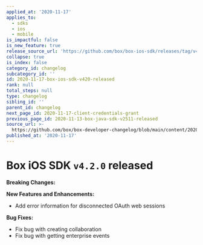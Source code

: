 ```yaml
---
applied_at: '2020-11-17'
applies_to:
  - sdks
  - ios
  - mobile
is_impactful: false
is_new_feature: true
release_source_url: 'https://github.com/box/box-ios-sdk/releases/tag/v4.2.0'
collapse: true
is_index: false
category_id: changelog
subcategory_id: ''
id: 2020-11-17-box-ios-sdk-v420-released
rank: null
total_steps: null
type: changelog
sibling_id: ''
parent_id: changelog
next_page_id: 2020-11-17-client-credentials-grant
previous_page_id: 2020-11-13-box-java-sdk-v2511-released
source_url: >-
  https://github.com/box/box-developer-changelog/blob/main/content/2020/11-17-box-ios-sdk-v420-released.md
published_at: '2020-11-17'
---
```

# Box iOS SDK `v4.2.0` released

**Breaking Changes:**

**New Features and Enhancements:**

* Add error information for disconnected OAuth web sessions

**Bug Fixes:**

* Fix bug with creating collaboration
* Fix bug with getting enterprise events
